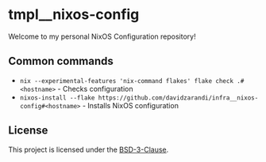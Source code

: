 # tmpl__nixos-config

Welcome to my personal NixOS Configuration repository!

## Common commands

- `nix --experimental-features 'nix-command flakes' flake check .#<hostname>` - Checks configuration
- `nixos-install --flake https://github.com/davidzarandi/infra__nixos-config#<hostname>` - Installs NixOS configuration

## License

This project is licensed under the [BSD-3-Clause](LICENSE).